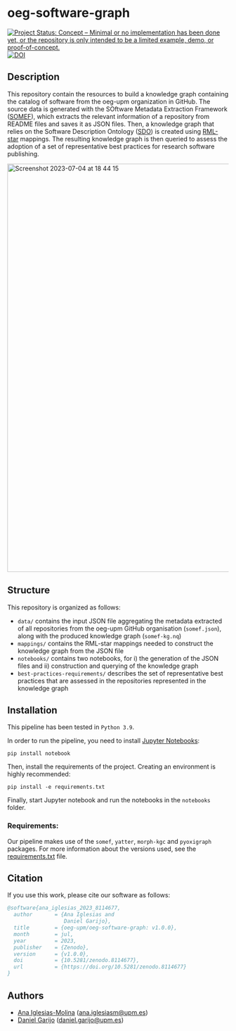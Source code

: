 # oeg-software-graph
[![Project Status: Concept – Minimal or no implementation has been done yet, or the repository is only intended to be a limited example, demo, or proof-of-concept.](https://www.repostatus.org/badges/latest/concept.svg)](https://www.repostatus.org/#concept) [![DOI](https://zenodo.org/badge/659343054.svg)](https://zenodo.org/badge/latestdoi/659343054)

## Description

This repository contain the resources to build a knowledge graph containing the catalog of software from the oeg-upm organization in GitHub. The source data is generated with the SOftware Metadata Extraction Framework ([SOMEF](https://github.com/KnowledgeCaptureAndDiscovery/somef)), which extracts the relevant information of a repository from README files and saves it as JSON files. Then, a knowledge graph that relies on the Software Description Ontology ([SDO](https://w3id.org/okn/o/sd)) is created using [RML-star](http://w3id.org/rml/star/spec/) mappings. The resulting knowledge graph is then queried to assess the adoption of a set of representative best practices for research software publishing.

<img width="928" alt="Screenshot 2023-07-04 at 18 44 15" src="https://github.com/oeg-upm/oeg-software-graph/assets/36294992/69f693f5-9aa8-4891-bdb9-8b1a2114626b">

## Structure

This repository is organized as follows:
* `data/` contains the input JSON file aggregating the metadata extracted of all repositories from the oeg-upm GitHub organisation (`somef.json`), along with the produced knowledge graph (`somef-kg.nq`)
* `mappings/` contains the RML-star mappings needed to construct the knowledge graph from the JSON file
* `notebooks/` contains two notebooks, for i) the generation of the JSON files and ii) construction and querying of the knowledge graph
* `best-practices-requirements/` describes the set of representative best practices that are assessed in the repositories represented in the knowledge graph

## Installation
This pipeline has been tested in `Python 3.9`.

In order to run the pipeline, you need to install [Jupyter Notebooks](https://jupyter.org/install):

```
pip install notebook
```

Then, install the requirements of the project. Creating an environment is highly recommended: 

```
pip install -e requirements.txt
```

Finally, start Jupyter notebook and run the notebooks in the `notebooks` folder. 

### Requirements: 

Our pipeline makes use of the `somef`, `yatter`, `morph-kgc` and `pyoxigraph` packages. For more information about the versions used, see the [requirements.txt](./requirements.txt) file.

## Citation
If you use this work, please cite our software as follows:

```bibtex
@software{ana_iglesias_2023_8114677,
  author       = {Ana Iglesias and
                  Daniel Garijo},
  title        = {oeg-upm/oeg-software-graph: v1.0.0},
  month        = jul,
  year         = 2023,
  publisher    = {Zenodo},
  version      = {v1.0.0},
  doi          = {10.5281/zenodo.8114677},
  url          = {https://doi.org/10.5281/zenodo.8114677}
}
```


## Authors
* [Ana Iglesias-Molina](https://github.com/anaigmo) ([ana.iglesiasm@upm.es](mailto:ana.iglesiasm@upm.es))
* [Daniel Garijo](https://github.com/dgarijo) ([daniel.garijo@upm.es](mailto:daniel.garijo@upm.es))
